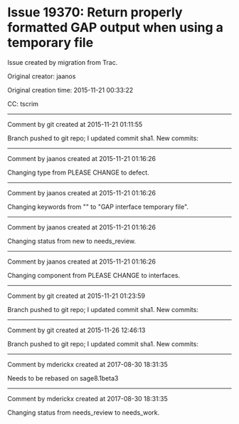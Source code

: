# Issue 19370: Return properly formatted GAP output when using a temporary file

Issue created by migration from Trac.

Original creator: jaanos

Original creation time: 2015-11-21 00:33:22

CC:  tscrim




---

Comment by git created at 2015-11-21 01:11:55

Branch pushed to git repo; I updated commit sha1. New commits:


---

Comment by jaanos created at 2015-11-21 01:16:26

Changing type from PLEASE CHANGE to defect.


---

Comment by jaanos created at 2015-11-21 01:16:26

Changing keywords from "" to "GAP interface temporary file".


---

Comment by jaanos created at 2015-11-21 01:16:26

Changing status from new to needs_review.


---

Comment by jaanos created at 2015-11-21 01:16:26

Changing component from PLEASE CHANGE to interfaces.


---

Comment by git created at 2015-11-21 01:23:59

Branch pushed to git repo; I updated commit sha1. New commits:


---

Comment by git created at 2015-11-26 12:46:13

Branch pushed to git repo; I updated commit sha1. New commits:


---

Comment by mderickx created at 2017-08-30 18:31:35

Needs to be rebased on sage8.1beta3


---

Comment by mderickx created at 2017-08-30 18:31:35

Changing status from needs_review to needs_work.
